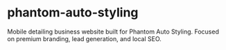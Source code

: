 # phantom-auto-styling
Mobile detailing business website built for Phantom Auto Styling. Focused on premium branding, lead generation, and local SEO.
